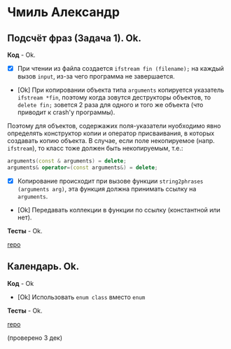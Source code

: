 # Чмиль Александр

## Подсчёт фраз (Задача 1). Ok.

**Код** - Ok.

- [X] При чтении из файла создается `ifstream fin (filename);` на каждый вызов `input`, из-за чего программа не завершается.

- [Ok] При копировании объекта типа `arguments` копируется указатель `ifstream *fin`,
поэтому когда зовутся деструкторы объектов, то `delete fin;` зовется 2 раза для одного и того же объекта (что приводит к crash'у программы).

Поэтому для объектов, содержажих поля-указатели нуобходимо явно определять конструктор копии и оператор присваивания,
в которых создавать копию объекта.
В случае, если поле некопируемое (напр. `ifstream`), то класс тоже должен быть некопируемым, т.е.:
```C++
arguments(const & arguments) = delete;
arguments& operator=(const arguments&) = delete;
```

- [X] Копирование происходит при вызове функции `string2phrases (arguments arg)`, эта функция должна принимать ссылку на `arguments`.

- [Ok] Передавать коллекции в функции по ссылку (константной или нет).

**Тесты** - Ok.



[repo](https://bitbucket.org/chmil_oop/chmil_oop)

## Календарь. Ok.

**Код** - Ok

- [Ok] Использовать `enum class` вместо `enum`

**Тесты** - Ok.

[repo](ssh://hg@bitbucket.org/chmil_oop/lab2)

(проверено 3 дек)
